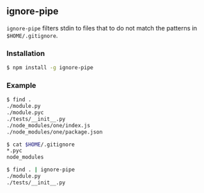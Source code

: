 ## ignore-pipe

`ignore-pipe` filters stdin to files that to do not match the patterns in
`$HOME/.gitignore`.

### Installation

```sh
$ npm install -g ignore-pipe
```

### Example

```sh
$ find .
./module.py
./module.pyc
./tests/__init__.py
./node_modules/one/index.js
./node_modules/one/package.json

$ cat $HOME/.gitignore
*.pyc
node_modules

$ find . | ignore-pipe
./module.py
./tests/__init__.py
```
